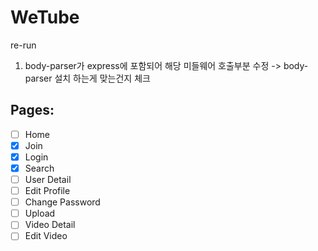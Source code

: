 # WeTube

re-run

1. body-parser가 express에 포함되어 해당 미들웨어 호출부분 수정 -> body-parser 설치 하는게 맞는건지 체크

## Pages:

- [ ] Home
- [x] Join
- [x] Login
- [x] Search
- [ ] User Detail
- [ ] Edit Profile
- [ ] Change Password
- [ ] Upload
- [ ] Video Detail
- [ ] Edit Video

